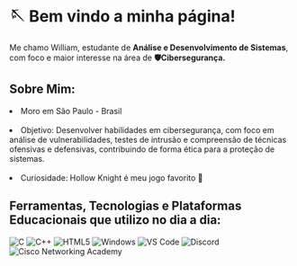 <h1>🪡 Bem vindo a minha página!</h1>

<p>Me chamo William, estudante de <strong>Análise e Desenvolvimento de Sistemas</strong>, com foco e maior interesse na área de <strong>🛡️Cibersegurança.</strong></p>

<h2>Sobre Mim:</h2>

<p><li>Moro em São Paulo - Brasil</li> <br><li>Objetivo: Desenvolver habilidades em cibersegurança, com foco em análise de vulnerabilidades, testes de intrusão e compreensão de técnicas ofensivas e defensivas, contribuindo de forma ética para a proteção de sistemas.</li> <br><li>Curiosidade: Hollow Knight é meu jogo favorito 🌟</li></p>

<h2>Ferramentas, Tecnologias e Plataformas Educacionais que utilizo no dia a dia:</h2>

<img src="https://img.shields.io/badge/C-00599C?style=for-the-badge&logo=c&logoColor=white" alt="C"> <img src="https://img.shields.io/badge/C++-555555?style=for-the-badge&logo=cplusplus&logoColor=white" alt="C++"> <img src="https://img.shields.io/badge/HTML5-E34F26?style=for-the-badge&logo=html5&logoColor=white" alt="HTML5"> 
<img src="https://img.shields.io/badge/Windows-0078D6?style=for-the-badge&logo=windows&logoColor=white" alt="Windows">  <img src="https://img.shields.io/badge/VS%20Code-5C2D91?style=for-the-badge&logo=visualstudiocode&logoColor=white" alt="VS Code"> <img src="https://img.shields.io/badge/Discord-5865F2?style=for-the-badge&logo=discord&logoColor=white" alt="Discord"> <img src="https://img.shields.io/badge/Cisco%20Networking%20Academy-003366?style=for-the-badge&logo=cisco&logoColor=white" alt="Cisco Networking Academy">


